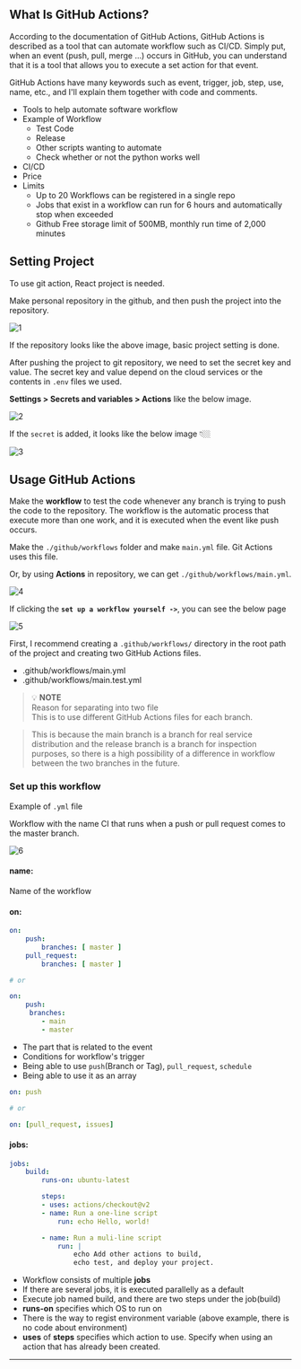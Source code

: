 ## What Is GitHub Actions?

According to the documentation of GitHub Actions, GitHub Actions is described as a tool that can automate workflow such as CI/CD. Simply put, when an event (push, pull, merge ...) occurs in GitHub, you can understand that it is a tool that allows you to execute a set action for that event.

GitHub Actions have many keywords such as event, trigger, job, step, use, name, etc., and I'll explain them together with code and comments.

- Tools to help automate software workflow
- Example of Workflow
  - Test Code
  - Release
  - Other scripts wanting to automate
  - Check whether or not the python works well
- CI/CD
- Price
- Limits
  - Up to 20 Workflows can be registered in a single repo
  - Jobs that exist in a workflow can run for 6 hours and automatically stop when exceeded
  - Github Free storage limit of 500MB, monthly run time of 2,000 minutes

## Setting Project

To use git action, React project is needed.

Make personal repository in the github, and then push the project into the repository.

![1](https://github.com/jinscodes/Blog_nextJS/assets/87598134/9ea0d8ab-7691-48da-bfc1-f14cc58bfd8e)

If the repository looks like the above image, basic project setting is done.

After pushing the project to git repository, we need to set the secret key and value. The secret key and value depend on the cloud services or the contents in `.env` files we used.

**Settings > Secrets and variables > Actions** like the below image.

![2](https://github.com/jinscodes/Blog_nextJS/assets/87598134/a93f4489-0e0e-47a2-937a-0c8367bfee44)

If the `secret` is added, it looks like the below image 👇🏼

![3](https://github.com/jinscodes/Blog_nextJS/assets/87598134/f44eda95-b213-4d35-ab33-cb90db315095)

## Usage GitHub Actions

Make the **workflow** to test the code whenever any branch is trying to push the code to the repository. The workflow is the automatic process that execute more than one work, and it is executed when the event like push occurs.

Make the `./github/workflows` folder and make `main.yml` file. Git Actions uses this file.

Or, by using **Actions** in repository, we can get `./github/workflows/main.yml`.

![4](https://github.com/jinscodes/Blog_nextJS/assets/87598134/ad77d49a-523d-481d-9dec-0bd55fadbea2)

If clicking the **`set up a workflow yourself ->`**, you can see the below page

![5](https://github.com/jinscodes/Blog_nextJS/assets/87598134/5ca00946-0868-40f2-8d1d-929c9d659f45)

First, I recommend creating a `.github/workflows/` directory in the root path of the project and creating two GitHub Actions files.

- .github/workflows/main.yml
- .github/workflows/main.test.yml

> 💡 **NOTE**  
> Reason for separating into two file  
> This is to use different GitHub Actions files for each branch.

> This is because the main branch is a branch for real service distribution and the release branch is a branch for inspection purposes, so there is a high possibility of a difference in workflow between the two branches in the future.

### Set up this workflow

Example of `.yml` file

Workflow with the name CI that runs when a push or pull request comes to the master branch.

![6](https://github.com/jinscodes/Blog_nextJS/assets/87598134/b09f06ae-d29c-431a-bd80-401eabda5f7c)

#### name:

Name of the workflow

#### on:

```yml
on:
	push:
		branches: [ master ]
	pull_request:
		branches: [ master ]

# or

on:
	push:
	 branches:
	 	- main
		- master
```

- The part that is related to the event
- Conditions for workflow's trigger
- Being able to use `push`(Branch or Tag), `pull_request`, `schedule`
- Being able to use it as an array

```yml
on: push

# or

on: [pull_request, issues]
```

#### jobs:

```yml
jobs:
	build:
		runs-on: ubuntu-latest

		steps:
		- uses: actions/checkout@v2
		- name: Run a one-line script
			run: echo Hello, world!

		- name: Run a muli-line script
			run: |
				echo Add other actions to build,
				echo test, and deploy your project.
```

- Workflow consists of multiple **jobs**
- If there are several jobs, it is executed parallelly as a default
- Execute job named build, and there are two steps under the job(build)
- **runs-on** specifies which OS to run on
- There is the way to regist environment variable (above example, there is no code about environment)
- **uses** of **steps** specifies which action to use. Specify when using an action that has already been created.

---

[](https://docs.github.com/ko/actions/learn-github-actions/understanding-github-actions)

[](https://fe-developers.kakaoent.com/2022/220106-github-actions/)

[](https://velog.io/@annkim7/P2023-github-action-%EC%98%A4%EB%A5%98)

[](https://stackoverflow.com/questions/38774798/accessdenied-for-listobjects-for-s3-bucket-when-permissions-are-s3)

[](https://zzsza.github.io/development/2020/06/06/github-action/)

[](https://velog.io/@cataiden/ci-cd-with-github-actions-and-aws-codedeploy)

[](https://velog.io/@1nthek/GitHub-Action%EC%9C%BC%EB%A1%9C-AWS-S3%EC%97%90-%EB%B0%B0%ED%8F%AC-%EC%9E%90%EB%8F%99%ED%99%94)
